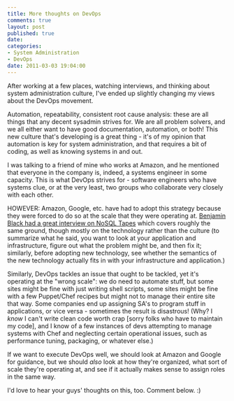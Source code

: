 ```yaml
---
title: More thoughts on DevOps
comments: true
layout: post
published: true
date: 
categories:
- System Administration
- DevOps
date: 2011-03-03 19:04:00
---
```


After working at a few places, watching interviews, and thinking about system
administration culture, I've ended up slightly changing my views about the DevOps
movement.

Automation, repeatability, consistent root cause analysis: these are all things
that any decent sysadmin strives for.  We are all problem solvers, and we all
either want to have good documentation, automation, or both!  This new culture
that's developing is a great thing - it's of my opinion that automation is key
for system administration, and that requires a bit of coding, as well as knowing
systems in and out.

I was talking to a friend of mine who works at Amazon, and he mentioned that everyone
in the company is, indeed, a systems engineer in some capacity.  This is what
DevOps strives for - software engineers who have systems clue, or at the very least,
two groups who collaborate very closely with each other.

HOWEVER: Amazon, Google, etc. have had to adopt this strategy because they were forced
to do so at the scale that they were operating at.  [Benjamin Black had a great
interview on NoSQL Tapes](http://nosqltapes.com/video/benjamin-black-on-nosql-cloud-computing-and-fast_ip) which covers roughly the same ground, though mostly on the
technology rather than the culture (to summarize what he said, you want to look at
your application and infrastructure, figure out what the problem might be, and then
fix it; similarly, before adopting new technology, see whether the semantics of the
new technology actually fits in with your infrastructure and application.)

Similarly, DevOps tackles an issue that ought to be tackled, yet it's operating
at the "wrong scale": we do need to automate stuff, but some sites might be fine
with just writing shell scripts, some sites might be fine with a few Puppet/Chef
recipes but might not to manage their entire site that way.  Some companies end
up assigning SA's to program stuff in applications, or vice versa - sometimes the
result is disastrous! (Why?  I _know_ I can't write clean code worth crap \[sorry
folks who have to maintain my code\], and I know of a few instances of
devs attempting to manage systems with Chef and neglecting certain operational
issues, such as performance tuning, packaging, or whatever else.)

If we want to execute DevOps well, we should look at Amazon and Google for guidance,
but we should _also_ look at how they're organized, what sort of scale they're
operating at, and see if it actually makes sense to assign roles in the same way.

I'd love to hear your guys' thoughts on this, too.  Comment below. :)
